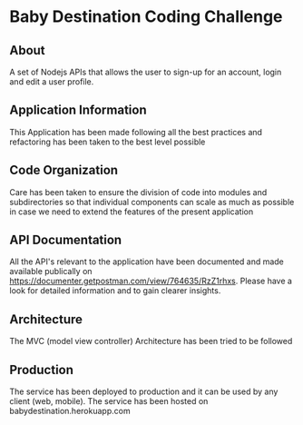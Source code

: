 # Baby Destination Coding Challenge

## About

A set of Nodejs APIs that allows the user to sign-up for an account, login and edit a user profile.

## Application Information

This Application has been made following all the best practices and refactoring has been taken to the best level possible

## Code Organization

Care has been taken to ensure the division of code into modules and subdirectories so that individual components can scale as much as possible in case we need to extend the features of the present application

## API Documentation

All the API's relevant to the application have been documented and made available publically on https://documenter.getpostman.com/view/764635/RzZ1rhxs. Please have a look for detailed information and to gain clearer insights.

## Architecture

The MVC (model view controller) Architecture has been tried to be followed

## Production

The service has been deployed to production and it can be used by any client (web, mobile). The service has been hosted on babydestination.herokuapp.com 
